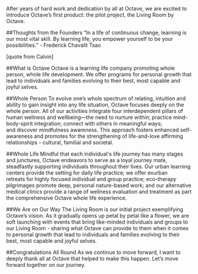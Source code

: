 After years of hard work and dedication by all at Octave, we are excited to introduce Octave’s first product: the pilot project, the Living Room by Octave.

##Thoughts from the Founders
“In a life of continuous change, learning is our most vital skill. By learning life, you empower yourself to be your possibilities.” - Frederick Chavalit Tsao

[quote from Calvin]

##What is Octave
Octave is a learning life company promoting whole person, whole life development. We offer programs for personal growth that lead to individuals and families evolving to their best, most capable and joyful selves.

##Whole Person
To evolve one’s whole spectrum of relating, intuition and ability to gain insight into any life situation, Octave focuses deeply on the whole person. All of our activities integrate four interdependent pillars of human wellness and wellbeing—the need to nurture within; practice mind-body-spirit integration; connect with others in meaningful ways; and discover mindfulness awareness. This approach fosters enhanced self-awareness and promotes for the strengthening of life-and-love affirming relationships - cultural, familial and societal.

##Whole Life
Mindful that each individual's life journey has many stages and junctures, Octave endeavors to serve as a loyal journey mate, steadfastly supporting individuals throughout their lives. Our urban learning centers provide the setting for daily life practice; we offer exurban retreats for highly focused individual and group practice; eco-therapy pilgrimages promote deep, personal nature-based work; and our alternative medical clinics provide a range of wellness evaluation and treatment as part the comprehensive Octave whole life experience.

##We Are on Our Way
The Living Room is our initial project exemplifying Octave’s vision. As it gradually opens up petal by petal like a flower, we are soft launching with events that bring like-minded individuals and groups to our Living Room - sharing what Octave can provide to them when it comes to personal growth that lead to individuals and families evolving to their best, most capable and joyful selves.

##Congratulations All Round
As we continue to move forward, I want to deeply thank all at Octave that helped to make this happen. Let’s move forward together on our journey.